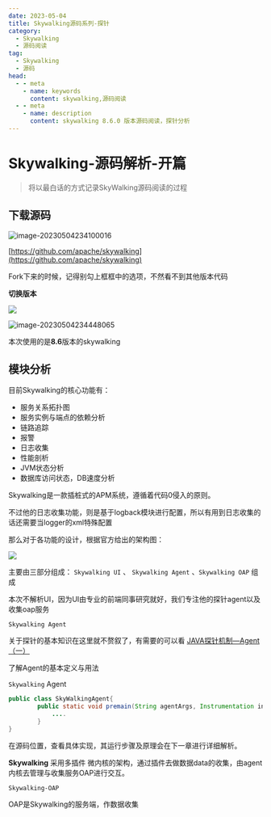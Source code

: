 ```yaml
---
date: 2023-05-04
title: Skywalking源码系列-探针
category: 
  - Skywalking
  - 源码阅读
tag:
  - Skywalking
  - 源码
head:
  - - meta
    - name: keywords
      content: skywalking,源码阅读
  - - meta
    - name: description
      content: skywalking 8.6.0 版本源码阅读，探针分析
---
```

# Skywalking-源码解析-开篇

>  将以最白话的方式记录SkyWalking源码阅读的过程

## 下载源码

![image-20230504234100016](https://leyunone-img.oss-cn-hangzhou.aliyuncs.com/image/2023-05-04/4cbefd50-3719-4712-8063-db0e2dbabb2e.png)

[https://github.com/apache/skywalking](https://github.com/apache/skywalking)

Fork下来的时候，记得别勾上框框中的选项，不然看不到其他版本代码

**切换版本**

![](https://leyunone-img.oss-cn-hangzhou.aliyuncs.com/image/2023-05-04/a40861a0-898d-4160-bee5-f39f6e422c72.png)

![image-20230504234448065](C:/Users/leyuna/AppData/Roaming/Typora/typora-user-images/image-20230504234448065.png)

本次使用的是**8.6**版本的skywalking

## 模块分析

目前Skywalking的核心功能有：

- 服务关系拓扑图
- 服务实例与端点的依赖分析
- 链路追踪
- 报警
- 日志收集
- 性能剖析
- JVM状态分析
- 数据库访问状态，DB速度分析

Skywalking是一款插桩式的APM系统，遵循着代码0侵入的原则。

不过他的日志收集功能，则是基于logback模块进行配置，所以有用到日志收集的话还需要当logger的xml特殊配置

那么对于各功能的设计，根据官方给出的架构图：

![](https://leyunone-img.oss-cn-hangzhou.aliyuncs.com/image/2023-05-10/ee6ceb0e-d969-4750-88b1-5b92d4c19960.png)

主要由三部分组成： `Skywalking UI` 、  `Skywalking Agent` 、`Skywalking OAP` 组成

本次不解析UI，因为UI由专业的前端同事研究就好，我们专注他的探针agent以及收集oap服务

`Skywalking Agent`

关于探针的基本知识在这里就不赘叙了，有需要的可以看 [JAVA探针机制—Agent（一）](https://leyunone.com/java/java-agent-1.html)

了解Agent的基本定义与用法

`Skywalking` Agent

```java
public class SkyWalkingAgent{
        public static void premain(String agentArgs, Instrumentation instrumentation) throws PluginException {
            ....
        }
}
```

在源码位置，查看具体实现，其运行步骤及原理会在下一章进行详细解析。

**Skywalking** 采用多插件 微内核的架构，通过插件去做数据data的收集，由agent内核去管理与收集服务OAP进行交互。

`Skywalking-OAP`

OAP是Skywalking的服务端，作数据收集
